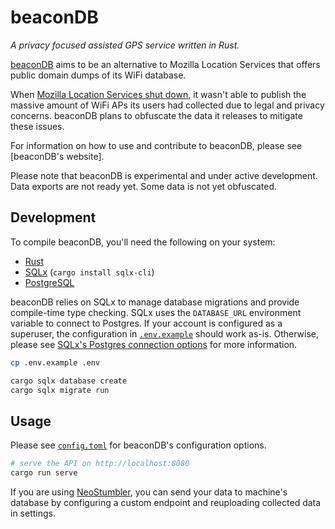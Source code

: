 # beaconDB

_A privacy focused assisted GPS service written in Rust._

[beaconDB](https://beacondb.net/) aims to be an alternative to Mozilla Location Services that offers public domain dumps of its WiFi database.

When [Mozilla Location Services shut down](https://github.com/mozilla/ichnaea/issues/2065), it wasn't able to publish the massive amount of WiFi APs its users had collected due to legal and privacy concerns. beaconDB plans to obfuscate the data it releases to mitigate these issues.

For information on how to use and contribute to beaconDB, please see [beaconDB's website].

Please note that beaconDB is experimental and under active development. Data exports are not ready yet. Some data is not yet obfuscated.

## Development

To compile beaconDB, you'll need the following on your system:

- [Rust](https://www.rust-lang.org/)
- [SQLx](https://github.com/launchbadge/sqlx) (`cargo install sqlx-cli`)
- [PostgreSQL](https://www.postgresql.org/)

beaconDB relies on SQLx to manage database migrations and provide compile-time type checking. SQLx uses the `DATABASE_URL` environment variable to connect to Postgres. If your account is configured as a superuser, the configuration in [`.env.example`](./.env.example) should work as-is. Otherwise, please see [SQLx's Postgres connection options](https://docs.rs/sqlx/latest/sqlx/postgres/struct.PgConnectOptions.html) for more information.

```sh
cp .env.example .env

cargo sqlx database create
cargo sqlx migrate run
```

## Usage

Please see [`config.toml`](./config.example.toml) for beaconDB's configuration options.

```sh
# serve the API on http://localhost:8080
cargo run serve
```

If you are using [NeoStumbler](https://github.com/mjaakko/NeoStumbler), you can send your data to machine's database by configuring a custom endpoint and reuploading collected data in settings.

